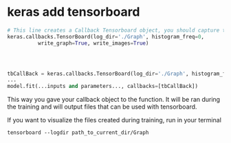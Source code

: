 # keras add tensorboard

```python
# This line creates a Callback Tensorboard object, you should capture that object and give it to the fit function of your model.
keras.callbacks.TensorBoard(log_dir='./Graph', histogram_freq=0,  
          write_graph=True, write_images=True)




tbCallBack = keras.callbacks.TensorBoard(log_dir='./Graph', histogram_freq=0, write_graph=True, write_images=True)
...
model.fit(...inputs and parameters..., callbacks=[tbCallBack])
```

This way you gave your callback object to the function. It will be ran during the training and will output files that can be used with tensorboard.

If you want to visualize the files created during training, run in your terminal



```
tensorboard --logdir path_to_current_dir/Graph 
```

